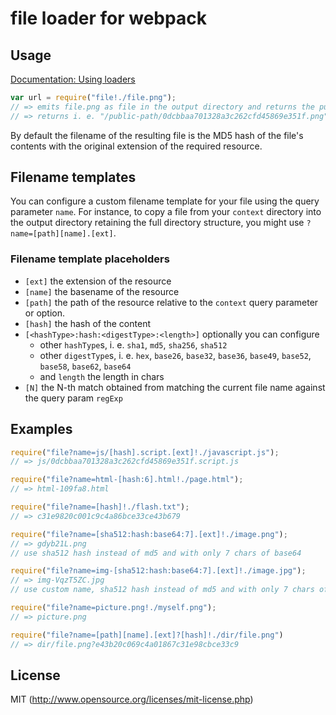 # file loader for webpack

## Usage

[Documentation: Using loaders](http://webpack.github.io/docs/using-loaders.html)

``` javascript
var url = require("file!./file.png");
// => emits file.png as file in the output directory and returns the public url
// => returns i. e. "/public-path/0dcbbaa701328a3c262cfd45869e351f.png"
```

By default the filename of the resulting file is the MD5 hash of the file's contents 
with the original extension of the required resource.

## Filename templates

You can configure a custom filename template for your file using the query
parameter `name`. For instance, to copy a file from your `context` directory
into the output directory retaining the full directory structure, you might
use `?name=[path][name].[ext]`.

### Filename template placeholders

* `[ext]` the extension of the resource
* `[name]` the basename of the resource
* `[path]` the path of the resource relative to the `context` query parameter or option.
* `[hash]` the hash of the content
* `[<hashType>:hash:<digestType>:<length>]` optionally you can configure
  * other `hashType`s, i. e. `sha1`, `md5`, `sha256`, `sha512`
  * other `digestType`s, i. e. `hex`, `base26`, `base32`, `base36`, `base49`, `base52`, `base58`, `base62`, `base64`
  * and `length` the length in chars
* `[N]` the N-th match obtained from matching the current file name against the query param `regExp`

## Examples

``` javascript
require("file?name=js/[hash].script.[ext]!./javascript.js");
// => js/0dcbbaa701328a3c262cfd45869e351f.script.js

require("file?name=html-[hash:6].html!./page.html");
// => html-109fa8.html

require("file?name=[hash]!./flash.txt");
// => c31e9820c001c9c4a86bce33ce43b679

require("file?name=[sha512:hash:base64:7].[ext]!./image.png");
// => gdyb21L.png
// use sha512 hash instead of md5 and with only 7 chars of base64

require("file?name=img-[sha512:hash:base64:7].[ext]!./image.jpg");
// => img-VqzT5ZC.jpg
// use custom name, sha512 hash instead of md5 and with only 7 chars of base64

require("file?name=picture.png!./myself.png");
// => picture.png

require("file?name=[path][name].[ext]?[hash]!./dir/file.png")
// => dir/file.png?e43b20c069c4a01867c31e98cbce33c9
```

## License

MIT (http://www.opensource.org/licenses/mit-license.php)
